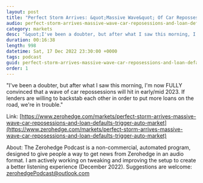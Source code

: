 ```yaml
---
layout: post
title: "Perfect Storm Arrives: &quot;Massive Wave&quot; Of Car Repossessions And Loan Defaults To Trigger Auto Market Disaster, Cripple US Economy"
audio: perfect-storm-arrives-massive-wave-car-reposessions-and-loan-defaults-trigger-auto-market-0
category: markets
desc: "&quot;I've been a doubter, but after what I saw this morning, I'm now FULLY convinced that a wave of car repossessions will hit in early/mid 2023. If lenders are willing to backstab each other in order to put more loans on the road, we're in trouble.&quot;"
duration: 00:16:38
length: 998
datetime: Sat, 17 Dec 2022 23:30:00 +0000
tags: podcast
guid: perfect-storm-arrives-massive-wave-car-reposessions-and-loan-defaults-trigger-auto-market-0
order: 1
---
```

&quot;I've been a doubter, but after what I saw this morning, I'm now FULLY convinced that a wave of car repossessions will hit in early/mid 2023. If lenders are willing to backstab each other in order to put more loans on the road, we're in trouble.&quot;

Link: [https://www.zerohedge.com/markets/perfect-storm-arrives-massive-wave-car-reposessions-and-loan-defaults-trigger-auto-market](https://www.zerohedge.com/markets/perfect-storm-arrives-massive-wave-car-reposessions-and-loan-defaults-trigger-auto-market)

About: The Zerohedge Podcast is a non-commercial, automated program, designed to give people a way to get news from Zerohedge in an audio format.  I am actively working on tweaking and improving the setup to create a better listening experience (December 2022).  Suggestions are welcome: [zerohedgePodcast@outlook.com](mailto:zerohedgePodcast@outlook.com)